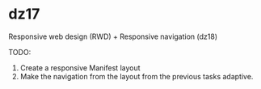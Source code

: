 # dz17
Responsive web design (RWD) + Responsive navigation (dz18)

TODO:
1. Create a responsive Manifest layout 
2. Make the navigation from the layout from the previous tasks adaptive.
